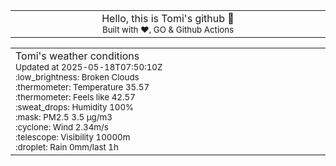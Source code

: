 
<div align="center">
<table>
<tbody>
<td align="center">
<img width="2000" height="0"><br>
Hello, this is Tomi's github 👋<br>
<sup>Built with ❤️, GO & Github Actions</sup><br>
<img width="2000" height="0">
</td>
</tbody>
</table>
</div>
<table>
<tbody>
<td align="left">
<img width="2000" height="0"><br>
Tomi's weather conditions<br>
<sup>Updated at 2025-05-18T07:50:10Z</sup><br>
<sup>:low_brightness: Broken Clouds</sup><br>
<sup>:thermometer: Temperature 35.57 </sup><br>
<sup>:thermometer: Feels like 42.57</sup><br>
<sup>:sweat_drops: Humidity 100%</sup><br>
<sup>:mask: PM2.5 3.5 μg/m3</sup><br>
<sup>:cyclone: Wind 2.34m/s </sup><br>
<sup>:telescope: Visibility 10000m </sup><br>
<sup>:droplet: Rain 0mm/last 1h </sup><br>
<img width="2000" height="0">
</td>
<td align="left">
<img width="2000" height="0"><br>
<br>
<img width="2000" height="0">
</td>
</tbody>
</table>
</div>
    